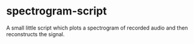 # spectrogram-script
A small little script which plots a spectrogram of recorded audio and then reconstructs the signal.
